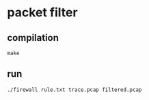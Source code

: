 # packet filter

## compilation

```
make
```

## run

```
./firewall rule.txt trace.pcap filtered.pcap
```
